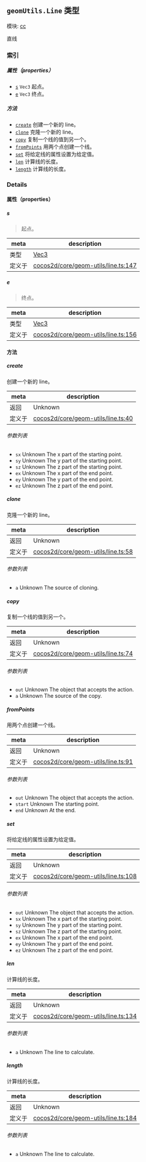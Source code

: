 ## `geomUtils.Line` 类型



模块: [cc](../modules/cc.md)


直线



### 索引

##### 属性（properties）

  - [`s`](#s) `Vec3` 起点。
  - [`e`](#e) `Vec3` 终点。



##### 方法

  - [`create`](#create) 创建一个新的 line。
  - [`clone`](#clone) 克隆一个新的 line。
  - [`copy`](#copy) 复制一个线的值到另一个。
  - [`fromPoints`](#frompoints) 用两个点创建一个线。
  - [`set`](#set) 将给定线的属性设置为给定值。
  - [`len`](#len) 计算线的长度。
  - [`length`](#length) 计算线的长度。



### Details


#### 属性（properties）


##### s

> 起点。

| meta | description |
|------|-------------|
| 类型 | <a href="../classes/Vec3.html" class="crosslink">Vec3</a> |
| 定义于 | [cocos2d/core/geom-utils/line.ts:147](https://github.com/cocos-creator/engine/blob/33d0b730a5a6ed8ad09bd24f16c009cf509ff90b/cocos2d/core/geom-utils/line.ts#L147) |



##### e

> 终点。

| meta | description |
|------|-------------|
| 类型 | <a href="../classes/Vec3.html" class="crosslink">Vec3</a> |
| 定义于 | [cocos2d/core/geom-utils/line.ts:156](https://github.com/cocos-creator/engine/blob/33d0b730a5a6ed8ad09bd24f16c009cf509ff90b/cocos2d/core/geom-utils/line.ts#L156) |






<!-- Method Block -->
#### 方法


##### create

创建一个新的 line。

| meta | description |
|------|-------------|
| 返回 | Unknown 
| 定义于 | [cocos2d/core/geom-utils/line.ts:40](https://github.com/cocos-creator/engine/blob/33d0b730a5a6ed8ad09bd24f16c009cf509ff90b/cocos2d/core/geom-utils/line.ts#L40) |

###### 参数列表
- `sx` Unknown The x part of the starting point.
- `sy` Unknown The y part of the starting point.
- `sz` Unknown The z part of the starting point.
- `ex` Unknown The x part of the end point.
- `ey` Unknown The y part of the end point.
- `ez` Unknown The z part of the end point.


##### clone

克隆一个新的 line。

| meta | description |
|------|-------------|
| 返回 | Unknown 
| 定义于 | [cocos2d/core/geom-utils/line.ts:58](https://github.com/cocos-creator/engine/blob/33d0b730a5a6ed8ad09bd24f16c009cf509ff90b/cocos2d/core/geom-utils/line.ts#L58) |

###### 参数列表
- `a` Unknown The source of cloning.


##### copy

复制一个线的值到另一个。

| meta | description |
|------|-------------|
| 返回 | Unknown 
| 定义于 | [cocos2d/core/geom-utils/line.ts:74](https://github.com/cocos-creator/engine/blob/33d0b730a5a6ed8ad09bd24f16c009cf509ff90b/cocos2d/core/geom-utils/line.ts#L74) |

###### 参数列表
- `out` Unknown The object that accepts the action.
- `a` Unknown The source of the copy.


##### fromPoints

用两个点创建一个线。

| meta | description |
|------|-------------|
| 返回 | Unknown 
| 定义于 | [cocos2d/core/geom-utils/line.ts:91](https://github.com/cocos-creator/engine/blob/33d0b730a5a6ed8ad09bd24f16c009cf509ff90b/cocos2d/core/geom-utils/line.ts#L91) |

###### 参数列表
- `out` Unknown The object that accepts the action.
- `start` Unknown The starting point.
- `end` Unknown At the end.


##### set

将给定线的属性设置为给定值。

| meta | description |
|------|-------------|
| 返回 | Unknown 
| 定义于 | [cocos2d/core/geom-utils/line.ts:108](https://github.com/cocos-creator/engine/blob/33d0b730a5a6ed8ad09bd24f16c009cf509ff90b/cocos2d/core/geom-utils/line.ts#L108) |

###### 参数列表
- `out` Unknown The object that accepts the action.
- `sx` Unknown The x part of the starting point.
- `sy` Unknown The y part of the starting point.
- `sz` Unknown The z part of the starting point.
- `ex` Unknown The x part of the end point.
- `ey` Unknown The y part of the end point.
- `ez` Unknown The z part of the end point.


##### len

计算线的长度。

| meta | description |
|------|-------------|
| 返回 | Unknown 
| 定义于 | [cocos2d/core/geom-utils/line.ts:134](https://github.com/cocos-creator/engine/blob/33d0b730a5a6ed8ad09bd24f16c009cf509ff90b/cocos2d/core/geom-utils/line.ts#L134) |

###### 参数列表
- `a` Unknown The line to calculate.


##### length

计算线的长度。

| meta | description |
|------|-------------|
| 返回 | Unknown 
| 定义于 | [cocos2d/core/geom-utils/line.ts:184](https://github.com/cocos-creator/engine/blob/33d0b730a5a6ed8ad09bd24f16c009cf509ff90b/cocos2d/core/geom-utils/line.ts#L184) |

###### 参数列表
- `a` Unknown The line to calculate.



